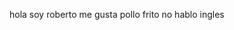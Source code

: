hola soy roberto
me gusta pollo frito
no hablo ingles

<!---
robbob28/robbob28 is a ✨ special ✨ repository because its `README.md` (this file) appears on your GitHub profile.
You can click the Preview link to take a look at your changes.
--->

